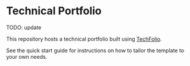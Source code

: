 # Technical Portfolio

TODO: update

This repository hosts a technical portfolio built using [TechFolio](http://techfolios.github.io). 

See the quick start guide for instructions on how to tailor the template to your own needs.


